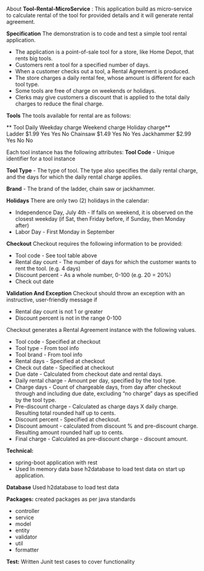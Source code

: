 About
**Tool-Rental-MicroService** :  This application build as micro-service to calculate rental of the tool for provided details and it will generate rental
agreement.


****Specification****
The demonstration is to code and test a simple tool rental application. 
 - The application is a point-of-sale tool for a store, like Home Depot, that rents big tools. 
 - Customers rent a tool for a specified number of days. 
 - When a customer checks out a tool, a Rental Agreement is produced. 
 - The store charges a daily rental fee, whose amount is different for each tool type. 
 - Some tools are free of charge on weekends or holidays. 
 - Clerks may give customers a discount that is applied to the total daily charges to reduce the final
charge.


**Tools**
The tools available for rental are as follows:

** Tool       Daily      Weekday charge   Weekend charge   Holiday charge**  
   Ladder     $1.99         Yes                Yes               No
 Chainsaw      $1.49        Yes                No               Yes
Jackhammer    $2.99         Yes                No                 No

Each tool instance has the following attributes: 
**Tool Code** - Unique identifier for a tool instance

**Tool Type** - The type of tool. The type also specifies the daily rental charge, and the days for which the daily rental charge applies.

**Brand** - The brand of the ladder, chain saw or jackhammer.



**Holidays**
There are only two (2) holidays in the calendar:
   - Independence Day, July 4th - If falls on weekend, it is observed on the closest weekday (if Sat, then Friday before, if Sunday, then Monday after)
   - Labor Day - First Monday in September


**Checkout**
Checkout requires the following information to be provided:
  - Tool code - See tool table above
  - Rental day count - The number of days for which the customer wants to rent the tool. (e.g. 4
days)
  - Discount percent - As a whole number, 0-100 (e.g. 20 = 20%)
  - Check out date

**Validation And Exception**
Checkout should throw an exception with an instructive, user-friendly message if
  - Rental day count is not 1 or greater
  - Discount percent is not in the range 0-100

Checkout generates a Rental Agreement instance with the following values.
 - Tool code - Specified at checkout 
 - Tool type - From tool info 
 - Tool brand - From tool info 
 - Rental days - Specified at checkout
 -  Check out date - Specified at checkout 
 - Due date - Calculated from checkout date and rental days. 
 - Daily rental charge - Amount per day, specified by the tool type. 
 - Charge days - Count of chargeable days, from day after checkout through and including due
date, excluding “no charge” days as specified by the tool type. 
 - Pre-discount charge - Calculated as charge days X daily charge. Resulting total rounded half up
to cents. 
 - Discount percent - Specified at checkout. 
 - Discount amount - calculated from discount % and pre-discount charge. Resulting amount
rounded half up to cents. 
 - Final charge - Calculated as pre-discount charge - discount amount.


**Technical:**
   - spring-boot application with rest
   - Used In memory data base  h2database to load test data on start up application.

**Database**
    Used h2database to load test data

**Packages:**
   created packages as per java standards
   - controller
   - service
   - model
   - entity
   - validator
   - util
   - formatter


**Test:**
   Written Junit test cases to cover functionality